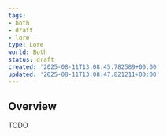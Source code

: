 ```yaml
---
tags:
- both
- draft
- lore
type: Lore
world: Both
status: draft
created: '2025-08-11T13:08:45.782589+00:00'
updated: '2025-08-11T13:08:47.821211+00:00'
---
```



## Overview

TODO

